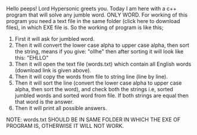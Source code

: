 Hello peeps! Lord Hypersonic greets you. Today I am here with  a c++ program that will solve any jumble word. ONLY WORD. 
For working of this program you need a text file in the same folder (click here to download files), in which EXE file is. 
So the working of program is like this; 

1. First it will ask for jumbled word.
2. Then it will convert the lower case alpha to upper case alpha, then sort the string, means if you
     give: "ollhe" then after sorting it will look like this: "EHLLO"
3. Then it will open the text file (words.txt) which contain all English words (download link is given above). 
4. Then it will copy the words from file to string line (line by line). 
5. Then it will sort the line (convert the lower case alpha to upper case alpha, then sort the word), and check both the strings i.e, sorted jumbled words and sorted word from file. If both strings are equal then that word is the answer.
6. Then it will print all possible answers.

NOTE:  words.txt SHOULD BE IN SAME FOLDER IN WHICH THE EXE OF PROGRAM IS, OTHERWISE IT WILL NOT WORK.
